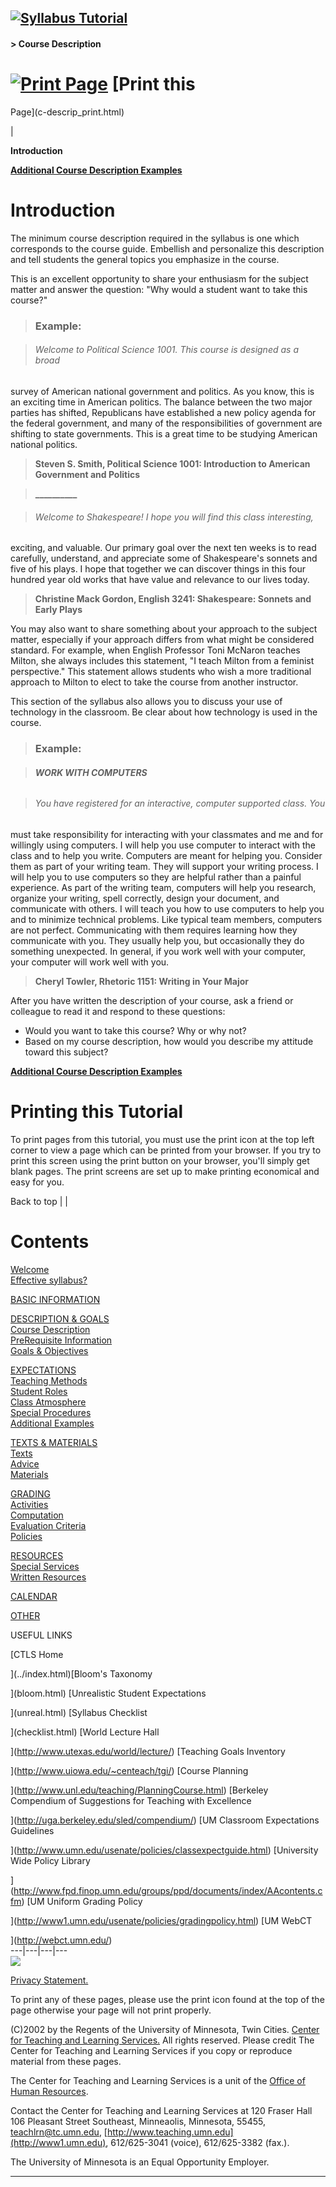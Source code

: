[![Syllabus Tutorial](images/syllogo-3.gif)](index.shtml)  
---  
  
#### > Course Description  
  
    

# [![Print Page](images/print.gif)](c-descrip_print.html) [Print this
Page](c-descrip_print.html)  
  
  |

**Introduction**

[**Additional Course Description Examples**](des_examples.shtml)

# Introduction

The minimum course description required in the syllabus is one which
corresponds to the course guide. Embellish and personalize this description
and tell students the general topics you emphasize in the course.

This is an excellent opportunity to share your enthusiasm for the subject
matter and answer the question: "Why would a student want to take this
course?"

> ### Example:

>

> ###### Welcome to Political Science 1001. This course is designed as a broad
survey of American national government and politics. As you know, this is an
exciting time in American politics. The balance between the two major parties
has shifted, Republicans have established a new policy agenda for the federal
government, and many of the responsibilities of government are shifting to
state governments. This is a great time to be studying American national
politics.

>

> **Steven S. Smith, Political Science 1001: Introduction to American
Government and Politics**

>

> **__________**

>

> ######  Welcome to Shakespeare! I hope you will find this class interesting,
exciting, and valuable. Our primary goal over the next ten weeks is to read
carefully, understand, and appreciate some of Shakespeare's sonnets and five
of his plays. I hope that together we can discover things in this four hundred
year old works that have value and relevance to our lives today.

>

> **Christine Mack Gordon, English 3241: Shakespeare: Sonnets and Early
Plays**

You may also want to share something about your approach to the subject
matter, especially if your approach differs from what might be considered
standard. For example, when English Professor Toni McNaron teaches Milton, she
always includes this statement, "I teach Milton from a feminist perspective."
This statement allows students who wish a more traditional approach to Milton
to elect to take the course from another instructor.

This section of the syllabus also allows you to discuss your use of technology
in the classroom. Be clear about how technology is used in the course.

> ### Example:

>

> ######  **WORK WITH COMPUTERS**

>

> ###### You have registered for an interactive, computer supported class. You
must take responsibility for interacting with your classmates and me and for
willingly using computers. I will help you use computer to interact with the
class and to help you write. Computers are meant for helping you. Consider
them as part of your writing team. They will support your writing process. I
will help you to use computers so they are helpful rather than a painful
experience. As part of the writing team, computers will help you research,
organize your writing, spell correctly, design your document, and communicate
with others. I will teach you how to use computers to help you and to minimize
technical problems. Like typical team members, computers are not perfect.
Communicating with them requires learning how they communicate with you. They
usually help you, but occasionally they do something unexpected. In general,
if you work well with your computer, your computer will work well with you.

>

> **Cheryl Towler, Rhetoric 1151: Writing in Your Major**

After you have written the description of your course, ask a friend or
colleague to read it and respond to these questions:

  * Would you want to take this course? Why or why not? 
  * Based on my course description, how would you describe my attitude toward this subject? 

[**Additional Course Description Examples**](des_examples.shtml)

# Printing this Tutorial

To print pages from this tutorial, you must use the print icon at the top left
corner to view a page which can be printed from your browser. If you try to
print this screen using the print button on your browser, you'll simply get
blank pages. The print screens are set up to make printing economical and easy
for you.

Back to top  |   |

# Contents

  

[Welcome  
](index.html) [Effective syllabus?  
](effective.html)

[BASIC INFORMATION](basic.html)

[DESCRIPTION & GOALS  
](descrip.html) [Course Description  
](c-descrip.html) [PreRequisite Information  
](prereq.html) [Goals & Objectives](goals.html)

[EXPECTATIONS  
](expect.html) [Teaching Methods  
](teaching.html) [Student Roles  
](student.html) [Class Atmosphere  
](class.html) [Special Procedures  
](special.html) [Additional Examples](exp_examples.html)

[TEXTS & MATERIALS  
](T_M.html) [Texts  
](texts.html) [Advice  
](advice.html) [Materials](material.html)

[GRADING  
](grading.html) [Activities  
](act.html) [Computation  
](comp.html) [Evaluation Criteria  
](eval.html) [Policies](pol.html)

[RESOURCES  
](res.html) [Special Services  
](specialserv.html) [Written Resources](writ.html)

[CALENDAR  
](cal.html)

[OTHER](other.html)

USEFUL LINKS  
  
[CTLS Home  
  
](../index.html)[Bloom's Taxonomy  
  
](bloom.html) [Unrealistic Student Expectations  
  
](unreal.html) [Syllabus Checklist  
  
](checklist.html) [World Lecture Hall  
  
](http://www.utexas.edu/world/lecture/) [Teaching Goals Inventory  
  
](http://www.uiowa.edu/~centeach/tgi/) [Course Planning  
  
](http://www.unl.edu/teaching/PlanningCourse.html) [Berkeley Compendium of
Suggestions for Teaching with Excellence  
  
](http://uga.berkeley.edu/sled/compendium/) [UM Classroom Expectations
Guidelines  
  
](http://www.umn.edu/usenate/policies/classexpectguide.html) [University Wide
Policy Library  
  
](http://www.fpd.finop.umn.edu/groups/ppd/documents/index/AAcontents.cfm) [UM
Uniform Grading Policy  
  
](http://www1.umn.edu/usenate/policies/gradingpolicy.html) [UM WebCT  
  
](http://webct.umn.edu/)  
---|---|---|---  
![](images/UM.gif)

  
[Privacy Statement. ](http://www.privacy.umn.edu/)  
  

To print any of these pages, please use the print icon found at the top of the
page otherwise your page will not print properly.  
  
(C)2002 by the Regents of the University of Minnesota, Twin Cities. [Center
for Teaching and Learning Services.](http://www1.umn.edu/ohr/teachlearn) All
rights reserved. Please credit The Center for Teaching and Learning Services
if you copy or reproduce material from these pages.  
  
The Center for Teaching and Learning Services is a unit of the [Office of
Human Resources](http://www1.umn.edu/ohr).  
  
Contact the Center for Teaching and Learning Services at 120 Fraser Hall 106
Pleasant Street Southeast, Minneaolis, Minnesota, 55455,
[teachlrn@tc.umn.edu](mailto:teachlrn@tc.umn.edu),
[http://www.teaching.umn.edu](http://www1.umn.edu), 612/625-3041 (voice),
612/625-3382 (fax.).  
  
The University of Minnesota is an Equal Opportunity Employer.  
  
---  
  




